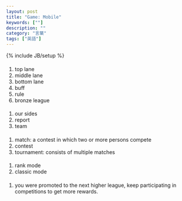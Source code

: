 ```yaml
---
layout: post
title: "Game: Mobile"
keywords: [""]
description: ""
category: "言葉"
tags: ["英語"]
---
```

{% include JB/setup %}

#### 
1. top lane
2. middle lane
3. bottom lane
4. buff
5. rule
6. bronze league


####
1. our sides
2. report
3. team

####
1. match: a contest in which two or more persons compete
2. contest
3. tournament: consists of multiple matches 

####
1. rank mode
2. classic mode


####
1. you were promoted to the next higher league, keep participating in
   competitions to get more rewards.
